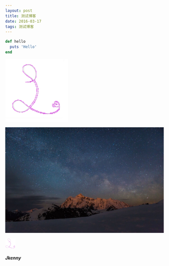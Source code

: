 ```yaml
---
layout: post
title: 测试博客
date: 2016-03-17
tags: 测试博客
---
```


```ruby
def hello
  puts 'Hello'
end
```

![](/assets/images/avatar.jpg)

![](/assets/images/background-cover.jpg)

![](/assets/images/favicon.png)

##### Jkenny
